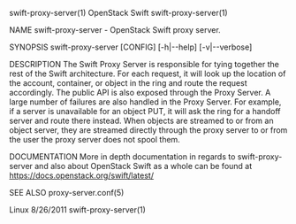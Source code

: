swift-proxy-server(1)                                                                          OpenStack Swift                                                                          swift-proxy-server(1)



NAME
       swift-proxy-server - OpenStack Swift proxy server.


SYNOPSIS
       swift-proxy-server [CONFIG] [-h|--help] [-v|--verbose]


DESCRIPTION
       The  Swift  Proxy  Server  is  responsible for tying together the rest of the Swift architecture.  For each request, it will look up the location of the account, container, or object in the ring and
       route the request accordingly. The public API is also exposed through the Proxy Server. A large number of failures are also handled in the Proxy Server. For example, if a server is  unavailable  for
       an  object  PUT,  it  will ask the ring for a handoff server and route there instead. When objects are streamed to or from an object server, they are streamed directly through the proxy server to or
       from the user the proxy server does not spool them.


DOCUMENTATION
       More in depth documentation in regards to swift-proxy-server and also about OpenStack Swift as a whole can be found at https://docs.openstack.org/swift/latest/



SEE ALSO
       proxy-server.conf(5)



Linux                                                                                             8/26/2011                                                                             swift-proxy-server(1)

